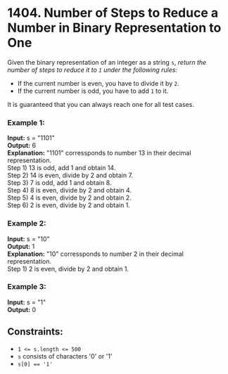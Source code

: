 # 1404. Number of Steps to Reduce a Number in Binary Representation to One

Given the binary representation of an integer as a string `s`, *return the number of steps to reduce it to `1` under the following rules:*

- If the current number is even, you have to divide it by `2`.
- If the current number is odd, you have to add `1` to it.

It is guaranteed that you can always reach one for all test cases.

### Example 1:
**Input:** s = "1101"  
**Output:** 6  
**Explanation:** "1101" corressponds to number 13 in their decimal representation.  
Step 1) 13 is odd, add 1 and obtain 14.   
Step 2) 14 is even, divide by 2 and obtain 7.  
Step 3) 7 is odd, add 1 and obtain 8.  
Step 4) 8 is even, divide by 2 and obtain 4.    
Step 5) 4 is even, divide by 2 and obtain 2.   
Step 6) 2 is even, divide by 2 and obtain 1.    

### Example 2:
**Input:** s = "10"  
**Output:** 1  
**Explanation:** "10" corressponds to number 2 in their decimal representation.  
Step 1) 2 is even, divide by 2 and obtain 1.    

### Example 3:
**Input:** s = "1"  
**Output:** 0

## Constraints:
- `1 <= s.length <= 500`
- `s` consists of characters '0' or '1'
- `s[0] == '1'`